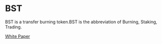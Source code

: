 # BST

 BST is a transfer burning token.BST is the abbreviation of Burning, Staking, Trading.

[White Paper](https://github.com/StarDAO/BST/blob/master/bst_whitepaper.md)
